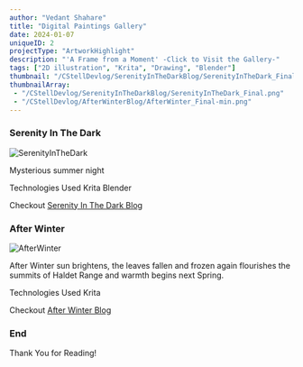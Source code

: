 ```yaml
---
author: "Vedant Shahare"
title: "Digital Paintings Gallery"
date: 2024-01-07
uniqueID: 2
projectType: "ArtworkHighlight"
description: "'A Frame from a Moment' -Click to Visit the Gallery-"
tags: ["2D illustration", "Krita", "Drawing", "Blender"]
thumbnail: "/CStellDevlog/SerenityInTheDarkBlog/SerenityInTheDark_Final.png"
thumbnailArray:
 - "/CStellDevlog/SerenityInTheDarkBlog/SerenityInTheDark_Final.png"
 - "/CStellDevlog/AfterWinterBlog/AfterWinter_Final-min.png"
---
```


### Serenity In The Dark

![SerenityInTheDark](/CStellDevlog/SerenityInTheDarkBlog/SerenityInTheDark_Final.png)

Mysterious summer night

Technologies Used Krita Blender

Checkout [Serenity In The Dark Blog](/CStellDevlog/en/blog/SerenityInTheDarkBlog)

### After Winter

![AfterWinter](/CStellDevlog/AfterWinterBlog/AfterWinter_Final.png)

After Winter sun brightens, the leaves fallen and frozen again flourishes the summits of Haldet Range and warmth begins next Spring.

Technologies Used Krita

Checkout [After Winter Blog](/CStellDevlog/en/blog/AfterWinterBlog)

### End

Thank You for Reading!
